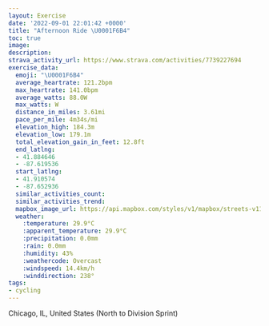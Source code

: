 ```yaml
---
layout: Exercise
date: '2022-09-01 22:01:42 +0000'
title: "Afternoon Ride \U0001F6B4"
toc: true
image:
description:
strava_activity_url: https://www.strava.com/activities/7739227694
exercise_data:
  emoji: "\U0001F6B4"
  average_heartrate: 121.2bpm
  max_heartrate: 141.0bpm
  average_watts: 88.0W
  max_watts: W
  distance_in_miles: 3.61mi
  pace_per_mile: 4m34s/mi
  elevation_high: 184.3m
  elevation_low: 179.1m
  total_elevation_gain_in_feet: 12.8ft
  end_latlng:
  - 41.884646
  - -87.619536
  start_latlng:
  - 41.910574
  - -87.652936
  similar_activities_count:
  similar_activities_trend:
  mapbox_image_url: https://api.mapbox.com/styles/v1/mapbox/streets-v11/static/path-5+787af2-1.0(atx~Fzu~uOZJHJB%3FO_%40%3FWFQI_Ab%40OJo%40BwDASk%40T%40EDHE_B%40OIi%40%3F_%40DOGGBOLIDSAMEO%3FWAMAABESHMACe%40%40WMa%40%40ITa%40FUNI%40EHOTILMGBb%40m%40BCAIP%5DRSZk%40JOVKDKHIHWJG%3FQFMLKb%40o%40PI%3FMR_%40AINWJE%3FQ%5C%7D%40ASZALKBMDIJE%3FGBCFBADL%3FJ%5BHGLQBIJKBIDGNGXk%40h%40o%40AM%5E%5BJQ%3FKFKJGN_%40%3FILEHUFELSRMCKHEBGFADIJGG%3FH%3FBIZi%40%40KPQJSHI%5Ci%40p%40k%40B%5Dd%40q%40BOVg%40h%40m%40NAPSNCBOJWESFKTURUHS%40MAQFEJQBMLIOUVMPC%40GX%5DFAFSTS%40KNOHSCOPk%40CKBICg%40DYJM%3FMEMBMOeAFSCMHc%40AOM%5B%40MEMEm%40%40QC%7D%40Q%5B%3F_%40IUBQIKBy%40EOAm%40Gi%40%40KGMEYHYXi%40BU%3FKBE%3FIJKJQFA%40EFR%60%40UZM%3FIBEf%40%5Cb%40AP_%40ZVXFPLPM%5CA%5EDx%40OCI%5CVBGd%40RJ%3FHGP%3F%60AIZEDGp%40CJETBXLL%40NIXCBDtALLGZA%5CDLFL%3FJELBZILAz%40D%5CEVFVAVKBINCPD%3FGh%40J%3FDPFj%40GDHFAHOHAHDJAZRp%40%3FCOa%40CJG%5ECLKHAFBNKFJTFDGNFNEJBZ%3FFCXAjBBj%40J%60%40Cb%40SgBFRFlBm%40ZQF%40%7C%40%3F%5CFJAn%40VPLIAPL%5EC%40E%60%40KTHJCO%40FEh%40Pt%40GT%3FNBJIFDJACMOChAAHBF%3Fl%40Eh%40%3FM%5CKAzAG%5EKF%3Fb%40%5BPI%40Eg%40%40p%40%5CDFNBp%40%3FPR_%40%5BDAnKTFCHB~%40IBDZMiBG%60AMtGTANNDJCNB%7DASd%40mDJSH%5DRUP%5DHe%40TIo%40ci%40Jm%40IGLaAWAAKJRDM%40R%5DFw%40yA%40AKKBUKi%40%3FUABBECGIXCI%60ByJ%40YPGFGBBF%7B%40Re%40DCvBj%40HROUNJUSEMBAp%40~%40WODGDAALEF%5Ek%40FQDy%40DG%40QFUEQLDBQIGBEAGGBJ%5EGYC%40ASBIAID%5DFMAc%40FOAi%40Di%40PQAMDGEGI%40OM),pin-s-s+e5b22e(-87.65294,41.91057),pin-s-f+89ae00(-87.61953999999999,41.88464000000003)/auto/800x800?access_token=pk.eyJ1Ijoiam9zaGJlY2ttYW4iLCJhIjoiY205eWR2aDd1MWZ6djJrbXc4a3M0bWZleiJ9.XiG9OWkNcZk2QzjJbxLB4A
  weather:
    :temperature: 29.9°C
    :apparent_temperature: 29.9°C
    :precipitation: 0.0mm
    :rain: 0.0mm
    :humidity: 43%
    :weathercode: Overcast
    :windspeed: 14.4km/h
    :winddirection: 238°
tags:
- cycling
---
```

Chicago, IL, United States (North to Division Sprint)

